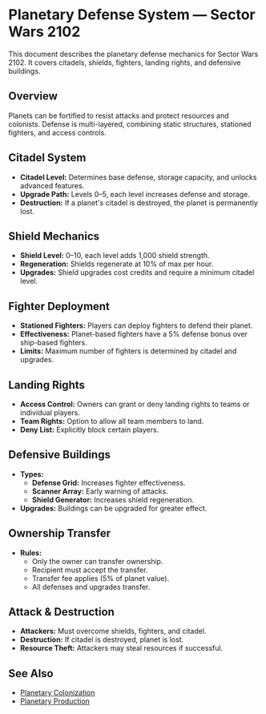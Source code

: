 # Planetary Defense System — Sector Wars 2102

This document describes the planetary defense mechanics for Sector Wars 2102. It covers citadels, shields, fighters, landing rights, and defensive buildings.

## Overview

Planets can be fortified to resist attacks and protect resources and colonists. Defense is multi-layered, combining static structures, stationed fighters, and access controls.

## Citadel System

- **Citadel Level:** Determines base defense, storage capacity, and unlocks advanced features.
- **Upgrade Path:** Levels 0–5, each level increases defense and storage.
- **Destruction:** If a planet's citadel is destroyed, the planet is permanently lost.

## Shield Mechanics

- **Shield Level:** 0–10, each level adds 1,000 shield strength.
- **Regeneration:** Shields regenerate at 10% of max per hour.
- **Upgrades:** Shield upgrades cost credits and require a minimum citadel level.

## Fighter Deployment

- **Stationed Fighters:** Players can deploy fighters to defend their planet.
- **Effectiveness:** Planet-based fighters have a 5% defense bonus over ship-based fighters.
- **Limits:** Maximum number of fighters is determined by citadel and upgrades.

## Landing Rights

- **Access Control:** Owners can grant or deny landing rights to teams or individual players.
- **Team Rights:** Option to allow all team members to land.
- **Deny List:** Explicitly block certain players.

## Defensive Buildings

- **Types:**
  - **Defense Grid:** Increases fighter effectiveness.
  - **Scanner Array:** Early warning of attacks.
  - **Shield Generator:** Increases shield regeneration.
- **Upgrades:** Buildings can be upgraded for greater effect.

## Ownership Transfer

- **Rules:**
  - Only the owner can transfer ownership.
  - Recipient must accept the transfer.
  - Transfer fee applies (5% of planet value).
  - All defenses and upgrades transfer.

## Attack & Destruction

- **Attackers:** Must overcome shields, fighters, and citadel.
- **Destruction:** If citadel is destroyed, planet is lost.
- **Resource Theft:** Attackers may steal resources if successful.

## See Also

- [Planetary Colonization](./PLANETARY_COLONIZATION.md)
- [Planetary Production](./PLANETARY_PRODUCTION.md)
